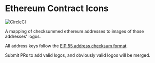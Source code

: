 # Ethereum Contract Icons

[![CircleCI](https://circleci.com/gh/MetaMask/ethereum-contract-icons.svg?style=svg)](https://circleci.com/gh/MetaMask/ethereum-contract-icons)

A mapping of checksummed ethereum addresses to images of those addresses' logos.

All address keys follow the [EIP 55 address checksum format](https://github.com/ethereum/EIPs/issues/55).

Submit PRs to add valid logos, and obviously valid logos will be merged.

